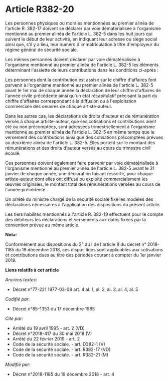 # Article R382-20

Les personnes physiques ou morales mentionnées au premier alinéa de l'article R. 382-17 doivent se déclarer par voie
dématérialisée à l'organisme mentionné au premier alinéa de l'article L. 382-5 dans les huit jours qui suivent le début de
leur activité, en indiquant leur adresse ou siège social ainsi que, s'il y a lieu, leur numéro d'immatriculation à titre
d'employeur du régime général de sécurité sociale.

Les mêmes personnes doivent déclarer par voie dématérialisée à l'organisme mentionné au premier alinéa de l'article L. 382-5
les éléments déterminant l'assiette de leurs contributions dans les conditions ci-après :

Les personnes dont la contribution est assise sur le chiffre d'affaires font parvenir à l'organisme mentionné au premier
alinéa de l'article L. 382-5 avant le 1er mai de chaque année la déclaration de leur chiffre d'affaires de l'année civile
précédente ainsi qu'un état récapitulatif précisant la part du chiffre d'affaires correspondant à la diffusion ou à
l'exploitation commerciale des oeuvres de chaque artiste-auteur.

Dans les autres cas, les déclarations de droits d'auteur et de rémunération versés à chaque artiste-auteur, que ses
cotisations et contributions aient été ou non précomptées, sont adressées trimestriellement à l'organisme mentionné au
premier alinéa de l'article L. 382-5 en même temps que le versement des contributions ainsi que des cotisations précomptées
prévues au deuxième alinéa de l'article L. 382-5. Elles portent sur le montant des rémunérations et des droits d'auteur
versés au cours du trimestre civil écoulé.

Ces personnes doivent également faire parvenir par voie dématérialisée à l'organisme mentionné au premier alinéa de l'article
L. 382-5 avant le 31 janvier de chaque année, une déclaration faisant ressortir, pour chaque artiste-auteur dont elles ont
diffusé ou exploité commercialement les œuvres originales, le montant total des rémunérations versées au cours de l'année
précédente.

Un arrêté du ministre chargé de la sécurité sociale fixe les modèles des déclarations nécessaires à l'application des
dispositions du présent article.

Les tiers habilités mentionnés à l'article R. 382-19 effectuent pour le compte des débiteurs les déclarations et versements
aux dates fixées par la convention prévue au même article.

**Nota:**

Conformément aux dispositions du 2° du I de l'article 8 du décret n° 2018-1185 du 19 décembre 2018, ces dispositions sont
applicables aux cotisations et contributions dues au titre des périodes courant à compter du 1er janvier 2019.

**Liens relatifs à cet article**

_Anciens textes_:

  - Décret n°77-221 1977-03-08 art. 4 al. 1, al. 2, al. 3, al. 4, al. 5

_Codifié par_:

  - Décret n°85-1353 du 17 décembre 1985

_Cité par_:

  - Arrêté du 19 avril 1995 - art. 2 (VD)
  - Décret n°2018-417 du 30 mai 2018 (V)
  - Arrêté du 22 février 2019 - art. 2
  - Code de la sécurité sociale. - art. D382-1 (V)
  - Code de la sécurité sociale. - art. R382-17 (VD)
  - Code de la sécurité sociale. - art. R382-21 (M)

_Modifié par_:

  - Décret n°2018-1185 du 19 décembre 2018 - art. 4
